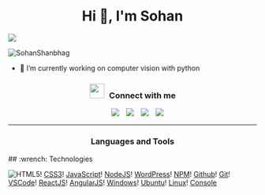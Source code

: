 <h1 align="center">Hi 👋, I'm Sohan</h1>
<p>
  <a href="https://github.com/DenverCoder1/readme-typing-svg"><img src="https://readme-typing-svg.herokuapp.com?&font=IBM+Plex+Sans&color=abcdef&size=20&lines=Welcome+to+my+GitHub+Profile!;I'm+a+Student+currently+studying+in+grade+10;" /></a>
</p>

<p align="left"> <img src="https://komarev.com/ghpvc/?username=sohanshanbhag16&label=Views&color=0e75b6&style=flat" alt="SohanShanbhag" /> </p>

- 🔭 I’m currently working on computer vision with python

<h3 align="center" > <img src="https://media.giphy.com/media/iY8CRBdQXODJSCERIr/giphy.gif" width="30" height="30" style="margin-right: 10px;">Connect with me</h3>
<div align="center"  class="icons-social" style="margin-left: 10px;">
        <a style="margin-left: 10px;" target="_blank" href="https://github.com/sohanshanbhag16">
		<img src="https://img.icons8.com/doodle/40/000000/github--v1.png"></a>
        <a style="margin-left: 10px;" target="_blank" href="https://instagram.com/sohanshanbhag">
			<img src="https://img.icons8.com/doodle/40/000000/instagram-new--v2.png"></a>
		<a style="margin-left: 10px;" target="_blank" href="https://twitter.com/sohanshanbhag1">
			<img src="https://img.icons8.com/doodle/1x/twitter-squared--v2.png" ></a>
		<a style="margin-left: 10px;" target="_blank" href="https://www.youtube.com/channel/UC8hQ1t-La-d8FFAjO5wusQQ?view_as=subscriber">
				<img src="https://img.icons8.com/doodle/1x/youtube--v2.png" ></a>
      </div>
      <hr>
<h3 align="center">Languages and Tools</h3>
## :wrench: Technologies

![HTML5](https://img.icons8.com/color/30/html-5.png)!
[CSS3](https://img.icons8.com/color/30/css3.png)!
[JavaScript](https://img.icons8.com/color/30/javascript.png)!
[NodeJS](https://img.icons8.com/color/30/nodejs.png)!
[WordPress](https://img.icons8.com/color/30/wordpress.png)!
[NPM](https://img.icons8.com/color/30/npm.png)!
[Github](https://img.icons8.com/material-outlined/30/github.png)!
[Git](https://img.icons8.com/color/30/git.png)!
[VSCode](https://img.icons8.com/color/30/visual-studio-code-2019.png)!
[ReactJS](https://img.icons8.com/color/30/react-native.png)!
[AngularJS](https://img.icons8.com/color/30/angularjs.png)!
[Windows](https://img.icons8.com/color/30/windows-10.png)!
[Ubuntu](https://img.icons8.com/color/30/ubuntu--v1.png)!
[Linux](https://img.icons8.com/color/30/linux.png)!
[Console](https://img.icons8.com/color/30/console.png)
<!--
**sohanshanbhag16/sohanshanbhag16** is a ✨ _special_ ✨ repository because its `README.md` (this file) appears on your GitHub profile.

Here are some ideas to get you started:

- 🔭 I’m currently working on ...
- 🌱 I’m currently learning ...
- 👯 I’m looking to collaborate on ...
- 🤔 I’m looking for help with ...
- 💬 Ask me about ...
- 📫 How to reach me: ...
- 😄 Pronouns: ...
- ⚡ Fun fact: ...
-->
